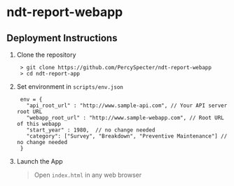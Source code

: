 # ndt-report-webapp

## Deployment Instructions
1. Clone the repository
   ```
    > git clone https://github.com/PercySpecter/ndt-report-webapp
    > cd ndt-report-app
   ```
2. Set environment in `scripts/env.json`
   ```
    env = {
      "api_root_url" : "http://www.sample-api.com", // Your API server root URL
      "webapp_root_url" : "http://www.sample-webapp.com", // Root URL of this webapp
      "start_year" : 1980,  // no change needed
      "category": ["Survey", "Breakdown", "Preventive Maintenance"] // no change needed
    }
   ```
3. Launch the App
   > Open `index.html` in any web browser